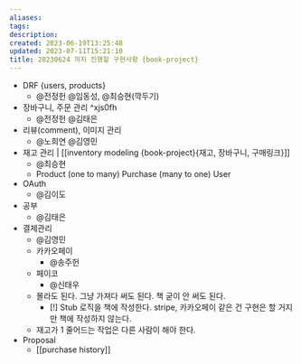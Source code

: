 ```yaml
---
aliases: 
tags: 
description:
created: 2023-06-19T13:25:48
updated: 2023-07-11T15:21:10
title: 20230624 까지 진행할 구현사항 {book-project}
---
```


- DRF {users, products}
	- @전정헌 @임동성, @최승현(깍두기)
- 장바구니, 주문 관리 ^xjs0fh
	- @전정헌 @김태은
- 리뷰(comment), 이미지 관리
	- @노희연 @김영민
- 재고 관리 | [[inventory modeling {book-project}{재고, 장바구니, 구매링크}]]
	- @최승현
	- Product (one to many) Purchase (many to one) User
- OAuth
	- @김이도
- 공부
	- @김태은
- 결제관리
	- @김영민
	- 카카오페이
		- @송주헌
	- 페이코
		- @신태우
	- 몰라도 된다. 그냥 가져다 써도 된다. 책 굳이 안 써도 된다.
		- [!] Stub 로직을 책에 작성한다. stripe, 카카오페이 같은 건 구현은 할 거지만 책에 작성하지 않는다.
	- 재고가 1 줄어드는 작업은 다른 사람이 해야 한다.
- Proposal
	- [[purchase history]]
